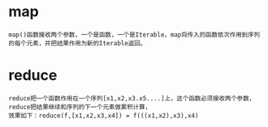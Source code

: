 # map
    map()函数接收两个参数，一个是函数，一个是Iterable，map将传入的函数依次作用到序列的每个元素，并把结果作用为新的Iterable返回。
    
    
# reduce
    reduce把一个函数作用在一个序列[x1,x2,x3.x5....]上，这个函数必须接收两个参数，reduce把结果继续和序列的下一个元素做累积计算，
    效果如下：reduce(f,[x1,x2,x3,x4]) = f(((x1,x2),x3),x4)